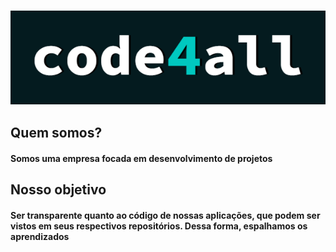 <h3  align="center">
<img width="600px" src="https://github.com/code4allhub/.github/blob/main/Captura%20de%20tela%202024-10-21%20203713.png?raw=true" />
</h3>

## Quem somos?
#### Somos uma empresa focada em desenvolvimento de projetos 

## Nosso objetivo
#### Ser transparente quanto ao código de nossas aplicações, que podem ser vistos em seus respectivos repositórios. Dessa forma, espalhamos os aprendizados 
